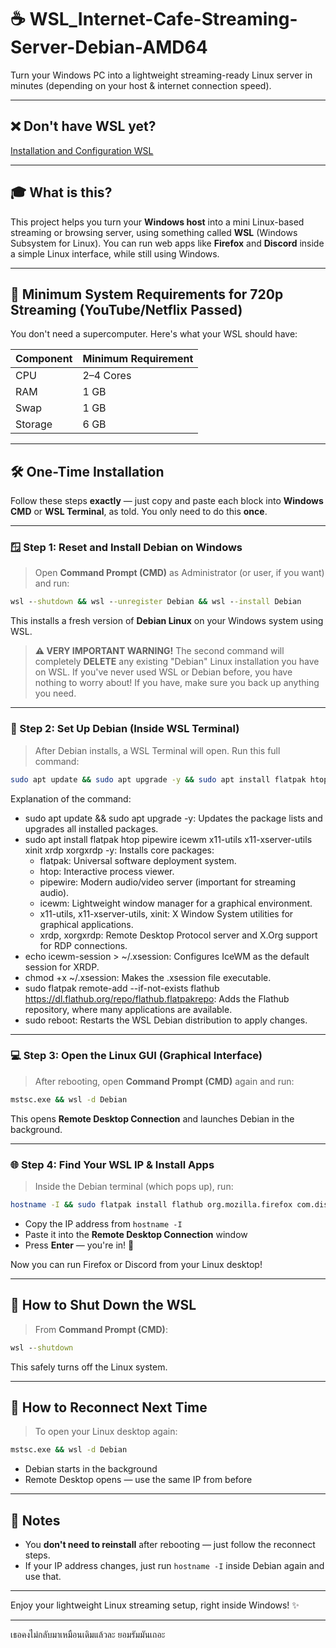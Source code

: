 # ☕ WSL_Internet-Cafe-Streaming-Server-Debian-AMD64

Turn your Windows PC into a lightweight streaming-ready Linux server in minutes (depending on your host & internet connection speed).

---

## ❌ Don't have WSL yet?

[Installation and Configuration WSL](https://github.com/neew1152/Installation-and-Configuration-WSL)

---

## 🎓 What is this?

This project helps you turn your **Windows host** into a mini Linux-based streaming or browsing server, using something called **WSL** (Windows Subsystem for Linux). You can run web apps like **Firefox** and **Discord** inside a simple Linux interface, while still using Windows.

---

## 🧠 Minimum System Requirements for 720p Streaming (YouTube/Netflix Passed)

You don't need a supercomputer. Here's what your WSL should have:

| Component | Minimum Requirement |
|-----------|---------------------|
| CPU       | 2–4 Cores           |
| RAM       | 1 GB                |
| Swap      | 1 GB                |
| Storage   | 6 GB                |

---

## 🛠️ One-Time Installation

Follow these steps **exactly** — just copy and paste each block into **Windows CMD** or **WSL Terminal**, as told. You only need to do this **once**.

---

### 🪟 Step 1: Reset and Install Debian on Windows

> Open **Command Prompt (CMD)** as Administrator (or user, if you want) and run:

```cmd
wsl --shutdown && wsl --unregister Debian && wsl --install Debian
```

This installs a fresh version of **Debian Linux** on your Windows system using WSL.

> **⚠️ VERY IMPORTANT WARNING!**
> The second command will completely **DELETE** any existing "Debian" Linux installation you have on WSL. If you've never used WSL or Debian before, you have nothing to worry about! If you have, make sure you back up anything you need.

---

### 🐧 Step 2: Set Up Debian (Inside WSL Terminal)

> After Debian installs, a WSL Terminal will open. Run this full command:

```bash
sudo apt update && sudo apt upgrade -y && sudo apt install flatpak htop pipewire icewm x11-utils x11-xserver-utils xinit xrdp xorgxrdp -y && echo icewm-session > ~/.xsession && chmod +x ~/.xsession && sudo flatpak remote-add --if-not-exists flathub https://dl.flathub.org/repo/flathub.flatpakrepo && sudo reboot
```

Explanation of the command:
*   sudo apt update && sudo apt upgrade -y: Updates the package lists and upgrades all installed packages.
*   sudo apt install flatpak htop pipewire icewm x11-utils x11-xserver-utils xinit xrdp xorgxrdp -y: Installs core packages:
    *   flatpak: Universal software deployment system.
    *   htop: Interactive process viewer.
    *   pipewire: Modern audio/video server (important for streaming audio).
    *   icewm: Lightweight window manager for a graphical environment.
    *   x11-utils, x11-xserver-utils, xinit: X Window System utilities for graphical applications.
    *   xrdp, xorgxrdp: Remote Desktop Protocol server and X.Org support for RDP connections.
*   echo icewm-session > ~/.xsession: Configures IceWM as the default session for XRDP.
*   chmod +x ~/.xsession: Makes the .xsession file executable.
*   sudo flatpak remote-add --if-not-exists flathub https://dl.flathub.org/repo/flathub.flatpakrepo: Adds the Flathub repository, where many applications are available.
*   sudo reboot: Restarts the WSL Debian distribution to apply changes.

---

### 💻 Step 3: Open the Linux GUI (Graphical Interface)

> After rebooting, open **Command Prompt (CMD)** again and run:

```cmd
mstsc.exe && wsl -d Debian
```

This opens **Remote Desktop Connection** and launches Debian in the background.

---

### 🌐 Step 4: Find Your WSL IP & Install Apps

> Inside the Debian terminal (which pops up), run:

```bash
hostname -I && sudo flatpak install flathub org.mozilla.firefox com.discordapp.Discord
```

* Copy the IP address from `hostname -I`
* Paste it into the **Remote Desktop Connection** window
* Press **Enter** — you're in! 🎉

Now you can run Firefox or Discord from your Linux desktop!

---

## 📴 How to Shut Down the WSL

> From **Command Prompt (CMD)**:

```cmd
wsl --shutdown
```

This safely turns off the Linux system.

---

## 🔁 How to Reconnect Next Time

> To open your Linux desktop again:

```cmd
mstsc.exe && wsl -d Debian
```

* Debian starts in the background
* Remote Desktop opens — use the same IP from before

---

## 📌 Notes

* You **don't need to reinstall** after rebooting — just follow the reconnect steps.
* If your IP address changes, just run `hostname -I` inside Debian again and use that.

---

Enjoy your lightweight Linux streaming setup, right inside Windows! ✨

---

เธอคงไม่กลับมาเหมือนเดิมแล้วละ ยอมรัมมันเถอะ
